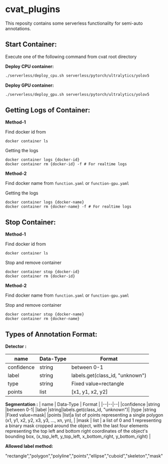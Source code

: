 # cvat_plugins
This reposity contains some serverless functionality for semi-auto annotations.



## Start Container:

Execute one of the following command from cvat root directory

**Deploy CPU container:**
```bash
./serverless/deploy_cpu.sh serverless/pytorch/ultralytics/yolov5
```

**Deploy GPU container:**
```bash
./serverless/deploy_gpu.sh serverless/pytorch/ultralytics/yolov5
```

## Getting Logs of Container:

**Method-1**

Find docker id from
```
docker container ls
```
Getting the logs 
```
docker container logs {docker-id}
docker container rm {docker-id} -f # For realtime logs
```

**Method-2**

Find docker name from `function.yaml` or `function-gpu.yaml`

Getting the logs 
```
docker container logs {docker-name}
docker container rm {docker-name} -f # For realtime logs
```


## Stop Container:


**Method-1**

Find docker id from
```
docker container ls
```
Stop and remove container
```
docker container stop {docker-id}
docker container rm {docker-id}
```

**Method-2**

Find docker name from `function.yaml` or `function-gpu.yaml`

Stop and remove container
```
docker container stop {docker-name}
docker container rm {docker-name}
```



## Types of Annotation Format:

**Detector :**

| name | Data-Type | Format |
|--|--|--|
|confidence  |string  |between 0-1|
|label  |string|labels.get(class_id, "unknown")|
|type  |string  |Fixed value=rectangle|
|points  |list|[x1, y1, x2, y2]|



**Segmentation :**
| name | Data-Type | Format |
|--|--|--|
|confidence  |string  |between 0-1|
|label  |string|labels.get(class_id, "unknown")|
|type  |string  |Fixed value=mask|
|points  |list|a list of points representing a single polygon (x1, y1, x2, y2, x3, y3, ..., xn, yn), |
|mask | list | a list of 0 and 1 representing a binary mask cropped around the object, with the last four elements representing the top left and bottom right coordinates of the object's bounding box, (x_top_left, y_top_left, x_bottom_right, y_bottom_right) |

<!---

**Pose Estimation :**


cvat label raw:


```
[
  {
    "name": "human-pose",
    "id": 22,
    "color": "#47390e",
    "type": "skeleton",
    "sublabels": [
      {
        "name": "0",
        "attributes": [],
        "type": "points",
        "color": "#7d050a",
        "id": 23
      },
      {
        "name": "1",
        "attributes": [],
        "type": "points",
        "color": "#d12345",
        "id": 24
      },
      {
        "name": "2",
        "attributes": [],
        "type": "points",
        "color": "#350dea",
        "id": 25
      },
      {
        "name": "3",
        "attributes": [],
        "type": "points",
        "color": "#479ffe",
        "id": 26
      },
      {
        "name": "4",
        "attributes": [],
        "type": "points",
        "color": "#4a649f",
        "id": 27
      },
      {
        "name": "5",
        "attributes": [],
        "type": "points",
        "color": "#478144",
        "id": 28
      },
      {
        "name": "6",
        "attributes": [],
        "type": "points",
        "color": "#57236b",
        "id": 29
      },
      {
        "name": "7",
        "attributes": [],
        "type": "points",
        "color": "#1cdda5",
        "id": 30
      },
      {
        "name": "8",
        "attributes": [],
        "type": "points",
        "color": "#e2bc6e",
        "id": 31
      },
      {
        "name": "9",
        "attributes": [],
        "type": "points",
        "color": "#f067db",
        "id": 32
      },
      {
        "name": "10",
        "attributes": [],
        "type": "points",
        "color": "#63bbfa",
        "id": 33
      },
      {
        "name": "11",
        "attributes": [],
        "type": "points",
        "color": "#22b16f",
        "id": 34
      },
      {
        "name": "12",
        "attributes": [],
        "type": "points",
        "color": "#daddec",
        "id": 35
      },
      {
        "name": "13",
        "attributes": [],
        "type": "points",
        "color": "#2ac791",
        "id": 36
      },
      {
        "name": "14",
        "attributes": [],
        "type": "points",
        "color": "#de22a0",
        "id": 37
      },
      {
        "name": "15",
        "attributes": [],
        "type": "points",
        "color": "#a7a570",
        "id": 38
      },
      {
        "name": "16",
        "attributes": [],
        "type": "points",
        "color": "#74db1b",
        "id": 39
      }
    ],
    "svg": "<line x1=&quot;65.844482421875&quot; y1=&quot;64.453125&quot; x2=&quot;59.82441329956055&quot; y2=&quot;83.85111999511719&quot; stroke=&quot;black&quot; data-type=&quot;edge&quot; data-node-from=&quot;15&quot; stroke-width=&quot;0.5&quot; data-node-to=&quot;17&quot;></line><line x1=&quot;27.21571922302246&quot; y1=&quot;64.95479583740234&quot; x2=&quot;30.72742462158203&quot; y2=&quot;85.02169036865234&quot; stroke=&quot;black&quot; data-type=&quot;edge&quot; data-node-from=&quot;14&quot; stroke-width=&quot;0.5&quot; data-node-to=&quot;16&quot;></line><line x1=&quot;28.386287689208984&quot; y1=&quot;48.23238754272461&quot; x2=&quot;67.34949493408203&quot; y2=&quot;48.06516647338867&quot; stroke=&quot;black&quot; data-type=&quot;edge&quot; data-node-from=&quot;12&quot; stroke-width=&quot;0.5&quot; data-node-to=&quot;13&quot;></line><line x1=&quot;27.21571922302246&quot; y1=&quot;23.98489761352539&quot; x2=&quot;71.02842712402344&quot; y2=&quot;23.316001892089844&quot; stroke=&quot;black&quot; data-type=&quot;edge&quot; data-node-from=&quot;6&quot; stroke-width=&quot;0.5&quot; data-node-to=&quot;7&quot;></line><line x1=&quot;71.02842712402344&quot; y1=&quot;23.316001892089844&quot; x2=&quot;67.34949493408203&quot; y2=&quot;48.06516647338867&quot; stroke=&quot;black&quot; data-type=&quot;edge&quot; data-node-from=&quot;7&quot; stroke-width=&quot;0.5&quot; data-node-to=&quot;13&quot;></line><line x1=&quot;28.386287689208984&quot; y1=&quot;48.23238754272461&quot; x2=&quot;27.21571922302246&quot; y2=&quot;64.95479583740234&quot; stroke=&quot;black&quot; data-type=&quot;edge&quot; data-node-from=&quot;12&quot; stroke-width=&quot;0.5&quot; data-node-to=&quot;14&quot;></line><line x1=&quot;27.21571922302246&quot; y1=&quot;23.98489761352539&quot; x2=&quot;28.386287689208984&quot; y2=&quot;48.23238754272461&quot; stroke=&quot;black&quot; data-type=&quot;edge&quot; data-node-from=&quot;6&quot; stroke-width=&quot;0.5&quot; data-node-to=&quot;12&quot;></line><line x1=&quot;67.34949493408203&quot; y1=&quot;48.06516647338867&quot; x2=&quot;65.844482421875&quot; y2=&quot;64.453125&quot; stroke=&quot;black&quot; data-type=&quot;edge&quot; data-node-from=&quot;13&quot; stroke-width=&quot;0.5&quot; data-node-to=&quot;15&quot;></line><line x1=&quot;62.834449768066406&quot; y1=&quot;36.526702880859375&quot; x2=&quot;54.64046859741211&quot; y2=&quot;38.86783981323242&quot; stroke=&quot;black&quot; data-type=&quot;edge&quot; data-node-from=&quot;9&quot; stroke-width=&quot;0.5&quot; data-node-to=&quot;11&quot;></line><line x1=&quot;71.02842712402344&quot; y1=&quot;23.316001892089844&quot; x2=&quot;62.834449768066406&quot; y2=&quot;36.526702880859375&quot; stroke=&quot;black&quot; data-type=&quot;edge&quot; data-node-from=&quot;7&quot; stroke-width=&quot;0.5&quot; data-node-to=&quot;9&quot;></line><line x1=&quot;61.998329162597656&quot; y1=&quot;12.446435928344727&quot; x2=&quot;71.02842712402344&quot; y2=&quot;23.316001892089844&quot; stroke=&quot;black&quot; data-type=&quot;edge&quot; data-node-from=&quot;5&quot; stroke-width=&quot;0.5&quot; data-node-to=&quot;7&quot;></line><line x1=&quot;35.74414825439453&quot; y1=&quot;37.362823486328125&quot; x2=&quot;46.27926254272461&quot; y2=&quot;39.36951446533203&quot; stroke=&quot;black&quot; data-type=&quot;edge&quot; data-node-from=&quot;8&quot; stroke-width=&quot;0.5&quot; data-node-to=&quot;10&quot;></line><line x1=&quot;27.21571922302246&quot; y1=&quot;23.98489761352539&quot; x2=&quot;35.74414825439453&quot; y2=&quot;37.362823486328125&quot; stroke=&quot;black&quot; data-type=&quot;edge&quot; data-node-from=&quot;6&quot; stroke-width=&quot;0.5&quot; data-node-to=&quot;8&quot;></line><line x1=&quot;34.239131927490234&quot; y1=&quot;11.777539253234863&quot; x2=&quot;27.21571922302246&quot; y2=&quot;23.98489761352539&quot; stroke=&quot;black&quot; data-type=&quot;edge&quot; data-node-from=&quot;4&quot; stroke-width=&quot;0.5&quot; data-node-to=&quot;6&quot;></line><line x1=&quot;42.934783935546875&quot; y1=&quot;10.272522926330566&quot; x2=&quot;34.239131927490234&quot; y2=&quot;11.777539253234863&quot; stroke=&quot;black&quot; data-type=&quot;edge&quot; data-node-from=&quot;2&quot; stroke-width=&quot;0.5&quot; data-node-to=&quot;4&quot;></line><line x1=&quot;55.14213943481445&quot; y1=&quot;9.436402320861816&quot; x2=&quot;61.998329162597656&quot; y2=&quot;12.446435928344727&quot; stroke=&quot;black&quot; data-type=&quot;edge&quot; data-node-from=&quot;3&quot; stroke-width=&quot;0.5&quot; data-node-to=&quot;5&quot;></line><line x1=&quot;55.14213943481445&quot; y1=&quot;9.436402320861816&quot; x2=&quot;42.934783935546875&quot; y2=&quot;10.272522926330566&quot; stroke=&quot;black&quot; data-type=&quot;edge&quot; data-node-from=&quot;3&quot; stroke-width=&quot;0.5&quot; data-node-to=&quot;2&quot;></line><line x1=&quot;48.11872863769531&quot; y1=&quot;14.118677139282227&quot; x2=&quot;55.14213943481445&quot; y2=&quot;9.436402320861816&quot; stroke=&quot;black&quot; data-type=&quot;edge&quot; data-node-from=&quot;1&quot; stroke-width=&quot;0.5&quot; data-node-to=&quot;3&quot;></line><line x1=&quot;48.11872863769531&quot; y1=&quot;14.118677139282227&quot; x2=&quot;42.934783935546875&quot; y2=&quot;10.272522926330566&quot; stroke=&quot;black&quot; data-type=&quot;edge&quot; data-node-from=&quot;1&quot; stroke-width=&quot;0.5&quot; data-node-to=&quot;2&quot;></line><circle r=&quot;1.5&quot; stroke=&quot;black&quot; fill=&quot;#b3b3b3&quot; cx=&quot;48.11872863769531&quot; cy=&quot;14.118677139282227&quot; stroke-width=&quot;0.1&quot; data-type=&quot;element node&quot; data-element-id=&quot;1&quot; data-node-id=&quot;1&quot; data-label-id=&quot;23&quot;></circle><circle r=&quot;1.5&quot; stroke=&quot;black&quot; fill=&quot;#b3b3b3&quot; cx=&quot;42.934783935546875&quot; cy=&quot;10.272522926330566&quot; stroke-width=&quot;0.1&quot; data-type=&quot;element node&quot; data-element-id=&quot;2&quot; data-node-id=&quot;2&quot; data-label-id=&quot;24&quot;></circle><circle r=&quot;1.5&quot; stroke=&quot;black&quot; fill=&quot;#b3b3b3&quot; cx=&quot;55.14213943481445&quot; cy=&quot;9.436402320861816&quot; stroke-width=&quot;0.1&quot; data-type=&quot;element node&quot; data-element-id=&quot;3&quot; data-node-id=&quot;3&quot; data-label-id=&quot;25&quot;></circle><circle r=&quot;1.5&quot; stroke=&quot;black&quot; fill=&quot;#b3b3b3&quot; cx=&quot;34.239131927490234&quot; cy=&quot;11.777539253234863&quot; stroke-width=&quot;0.1&quot; data-type=&quot;element node&quot; data-element-id=&quot;4&quot; data-node-id=&quot;4&quot; data-label-id=&quot;26&quot;></circle><circle r=&quot;1.5&quot; stroke=&quot;black&quot; fill=&quot;#b3b3b3&quot; cx=&quot;61.998329162597656&quot; cy=&quot;12.446435928344727&quot; stroke-width=&quot;0.1&quot; data-type=&quot;element node&quot; data-element-id=&quot;5&quot; data-node-id=&quot;5&quot; data-label-id=&quot;27&quot;></circle><circle r=&quot;1.5&quot; stroke=&quot;black&quot; fill=&quot;#b3b3b3&quot; cx=&quot;27.21571922302246&quot; cy=&quot;23.98489761352539&quot; stroke-width=&quot;0.1&quot; data-type=&quot;element node&quot; data-element-id=&quot;6&quot; data-node-id=&quot;6&quot; data-label-id=&quot;28&quot;></circle><circle r=&quot;1.5&quot; stroke=&quot;black&quot; fill=&quot;#b3b3b3&quot; cx=&quot;71.02842712402344&quot; cy=&quot;23.316001892089844&quot; stroke-width=&quot;0.1&quot; data-type=&quot;element node&quot; data-element-id=&quot;7&quot; data-node-id=&quot;7&quot; data-label-id=&quot;29&quot;></circle><circle r=&quot;1.5&quot; stroke=&quot;black&quot; fill=&quot;#b3b3b3&quot; cx=&quot;35.74414825439453&quot; cy=&quot;37.362823486328125&quot; stroke-width=&quot;0.1&quot; data-type=&quot;element node&quot; data-element-id=&quot;8&quot; data-node-id=&quot;8&quot; data-label-id=&quot;30&quot;></circle><circle r=&quot;1.5&quot; stroke=&quot;black&quot; fill=&quot;#b3b3b3&quot; cx=&quot;62.834449768066406&quot; cy=&quot;36.526702880859375&quot; stroke-width=&quot;0.1&quot; data-type=&quot;element node&quot; data-element-id=&quot;9&quot; data-node-id=&quot;9&quot; data-label-id=&quot;31&quot;></circle><circle r=&quot;1.5&quot; stroke=&quot;black&quot; fill=&quot;#b3b3b3&quot; cx=&quot;46.27926254272461&quot; cy=&quot;39.36951446533203&quot; stroke-width=&quot;0.1&quot; data-type=&quot;element node&quot; data-element-id=&quot;10&quot; data-node-id=&quot;10&quot; data-label-id=&quot;32&quot;></circle><circle r=&quot;1.5&quot; stroke=&quot;black&quot; fill=&quot;#b3b3b3&quot; cx=&quot;54.64046859741211&quot; cy=&quot;38.86783981323242&quot; stroke-width=&quot;0.1&quot; data-type=&quot;element node&quot; data-element-id=&quot;11&quot; data-node-id=&quot;11&quot; data-label-id=&quot;33&quot;></circle><circle r=&quot;1.5&quot; stroke=&quot;black&quot; fill=&quot;#b3b3b3&quot; cx=&quot;28.386287689208984&quot; cy=&quot;48.23238754272461&quot; stroke-width=&quot;0.1&quot; data-type=&quot;element node&quot; data-element-id=&quot;12&quot; data-node-id=&quot;12&quot; data-label-id=&quot;34&quot;></circle><circle r=&quot;1.5&quot; stroke=&quot;black&quot; fill=&quot;#b3b3b3&quot; cx=&quot;67.34949493408203&quot; cy=&quot;48.06516647338867&quot; stroke-width=&quot;0.1&quot; data-type=&quot;element node&quot; data-element-id=&quot;13&quot; data-node-id=&quot;13&quot; data-label-id=&quot;35&quot;></circle><circle r=&quot;1.5&quot; stroke=&quot;black&quot; fill=&quot;#b3b3b3&quot; cx=&quot;27.21571922302246&quot; cy=&quot;64.95479583740234&quot; stroke-width=&quot;0.1&quot; data-type=&quot;element node&quot; data-element-id=&quot;14&quot; data-node-id=&quot;14&quot; data-label-id=&quot;36&quot;></circle><circle r=&quot;1.5&quot; stroke=&quot;black&quot; fill=&quot;#b3b3b3&quot; cx=&quot;65.844482421875&quot; cy=&quot;64.453125&quot; stroke-width=&quot;0.1&quot; data-type=&quot;element node&quot; data-element-id=&quot;15&quot; data-node-id=&quot;15&quot; data-label-id=&quot;37&quot;></circle><circle r=&quot;1.5&quot; stroke=&quot;black&quot; fill=&quot;#b3b3b3&quot; cx=&quot;30.72742462158203&quot; cy=&quot;85.02169036865234&quot; stroke-width=&quot;0.1&quot; data-type=&quot;element node&quot; data-element-id=&quot;16&quot; data-node-id=&quot;16&quot; data-label-id=&quot;38&quot;></circle><circle r=&quot;1.5&quot; stroke=&quot;black&quot; fill=&quot;#b3b3b3&quot; cx=&quot;59.82441329956055&quot; cy=&quot;83.85111999511719&quot; stroke-width=&quot;0.1&quot; data-type=&quot;element node&quot; data-element-id=&quot;17&quot; data-node-id=&quot;17&quot; data-label-id=&quot;39&quot;></circle>",
    "attributes": []
  }
]
```



| name | Data-Type | Format |
|--|--|--|
|confidence  |string  |between 0-1|
|type  |string  |Fixed value=rectangle|
|points  |list|[x1, y1, x2, y2]|
|label  |string|labels.get(class_id, "unknown")|

keypoints = ['nose', 'left_eye_inner', 'left_eye', 'left_eye_outer', 'right_eye_inner', 
             'right_eye', 'right_eye_outer', 'left_ear', 'right_ear', 'mouth_left', 
             'mouth_right', 'left_shoulder', 'right_shoulder ', 'left_elbow', 'right_elbow', 
             'left_wrist', 'right_wrist', 'left_pinky', 'right_pinky', 'left_index', 'right_index', 
             'left_thumb', 'right_thumb ', 'left_hip', 'right_hip', 'left_knee', 'right_knee', 
             'left_ankle', 'right_ankle ', 'left_heel', 'right_heel', 'left_foot_index', 'right_foot_index']

src="https://github.com/opencv/cvat/projects/16#:~:text=keypoints%20%3D%20%5B%27nose%27%2C%20%27left_eye_inner,landmark%5D%2C%0A%20%20%20%20%20%20%20%20%20%20%20%20%20%20%20%20%22type%22%3A%20%22point%22%2C%0A%20%20%20%20%20%20%20%20%20%20%20%20%7D)"
results = []
results.append({
          
          "label": keypoints,
          "points": [[x.x, x.y, x.z, x.visibility] for x in results.pose_landmarks.landmark],
          "type": "point",
      })
--->

**Allowed label method:**

"rectangle","polygon","polyline","points","ellipse","cuboid","skeleton","mask"

